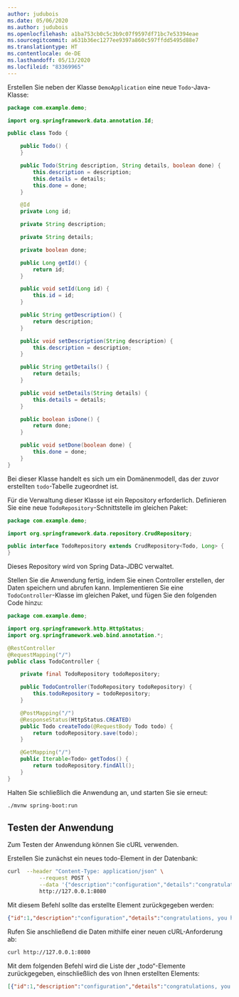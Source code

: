 ```yaml
---
author: judubois
ms.date: 05/06/2020
ms.author: judubois
ms.openlocfilehash: a1ba753cb0c5c3b9c07f9597df71bc7e53394eae
ms.sourcegitcommit: a631b36ec1277ee9397a860c597ffdd5495d88e7
ms.translationtype: HT
ms.contentlocale: de-DE
ms.lasthandoff: 05/13/2020
ms.locfileid: "83369965"
---
```

Erstellen Sie neben der Klasse `DemoApplication` eine neue `Todo`-Java-Klasse:

```java
package com.example.demo;

import org.springframework.data.annotation.Id;

public class Todo {

    public Todo() {
    }

    public Todo(String description, String details, boolean done) {
        this.description = description;
        this.details = details;
        this.done = done;
    }

    @Id
    private Long id;

    private String description;

    private String details;

    private boolean done;

    public Long getId() {
        return id;
    }

    public void setId(Long id) {
        this.id = id;
    }

    public String getDescription() {
        return description;
    }

    public void setDescription(String description) {
        this.description = description;
    }

    public String getDetails() {
        return details;
    }

    public void setDetails(String details) {
        this.details = details;
    }

    public boolean isDone() {
        return done;
    }

    public void setDone(boolean done) {
        this.done = done;
    }
}
```

Bei dieser Klasse handelt es sich um ein Domänenmodell, das der zuvor erstellten `todo`-Tabelle zugeordnet ist.

Für die Verwaltung dieser Klasse ist ein Repository erforderlich. Definieren Sie eine neue `TodoRepository`-Schnittstelle im gleichen Paket:

```java
package com.example.demo;

import org.springframework.data.repository.CrudRepository;

public interface TodoRepository extends CrudRepository<Todo, Long> {
}
```

Dieses Repository wird von Spring Data-JDBC verwaltet.

Stellen Sie die Anwendung fertig, indem Sie einen Controller erstellen, der Daten speichern und abrufen kann. Implementieren Sie eine `TodoController`-Klasse im gleichen Paket, und fügen Sie den folgenden Code hinzu:

```java
package com.example.demo;

import org.springframework.http.HttpStatus;
import org.springframework.web.bind.annotation.*;

@RestController
@RequestMapping("/")
public class TodoController {

    private final TodoRepository todoRepository;

    public TodoController(TodoRepository todoRepository) {
        this.todoRepository = todoRepository;
    }

    @PostMapping("/")
    @ResponseStatus(HttpStatus.CREATED)
    public Todo createTodo(@RequestBody Todo todo) {
        return todoRepository.save(todo);
    }

    @GetMapping("/")
    public Iterable<Todo> getTodos() {
        return todoRepository.findAll();
    }
}
```

Halten Sie schließlich die Anwendung an, und starten Sie sie erneut:

```bash
./mvnw spring-boot:run
```

## <a name="test-the-application"></a>Testen der Anwendung

Zum Testen der Anwendung können Sie cURL verwenden.

Erstellen Sie zunächst ein neues todo-Element in der Datenbank:

```bash
curl  --header "Content-Type: application/json" \
          --request POST \
          --data '{"description":"configuration","details":"congratulations, you have set up JDBC correctly!","done": "true"}' \
          http://127.0.0.1:8080
```

Mit diesem Befehl sollte das erstellte Element zurückgegeben werden:

```json
{"id":1,"description":"configuration","details":"congratulations, you have set up JDBC correctly!","done":true}
```

Rufen Sie anschließend die Daten mithilfe einer neuen cURL-Anforderung ab:

```bash
curl http://127.0.0.1:8080
```

Mit dem folgenden Befehl wird die Liste der „todo“-Elemente zurückgegeben, einschließlich des von Ihnen erstellten Elements:

```json
[{"id":1,"description":"configuration","details":"congratulations, you have set up JDBC correctly!","done":true}]
```
